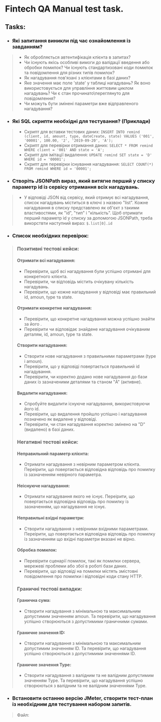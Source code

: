 # Fintech QA Manual test task.

## Tasks:

- ### Які запитання виникли під час ознайомлення із завданням?
> - Як обробляється автентифікація клієнта в запитах?
> - Чи існують якісь особливі вимоги до валідації введення або обробки помилок? Чи існують стандартизовані коди помилок та повідомлення для різних типів помилок?
> - Як нагадування пов'язані з клієнтами в базі даних?
> - Яке значення має поле 'state' у таблиці нагадувань? Як воно використовується для управління життєвим циклом нагадувань? Чи є стан прочинато\переглянуто для повідомлення?
> - Чи можуть бути змінені параметри вже відправленого нагадування?

- ### Які SQL скрипти необхідні для тестування? (Приклади)
> - Скрипт для вставки тестових даних: ```INSERT INTO remind (client, id, amount, type, dateCreate, state)
VALUES ('001', '00001', 100.00, '2', '2019-09-20', 'A');```
> - Скрипт для перевірки отримання даних: ```SELECT * FROM remind WHERE client = '001' AND state = 'A';```
> - Скрипт для імітації видалення: ```UPDATE remind SET state = 'D' WHERE id = '00001';```
> - Скрипт для перевірки існування нагадування: ```SELECT COUNT(*) FROM remind WHERE id = '00001';```

- ### Створіть JSONPath вираз, який витягне перший у списку параметр id із сервісу отримання всіх нагадувань.
> - У відповіді JSON від сервісу, який отримує всі нагадування, список нагадувань міститься в ключі з назвою "list". Кожне нагадування в списку представлено як об'єкт з такими властивостями, як "id", "тип" і "кількість". Щоб отримати перший параметр id у списку за допомогою JSONPath, треба викорствти наступний вираз: ```$.list[0].id``` 

- ### Список необхідних перевірок:
> ### Позитивні тестові кейси:
> #### Отримати всі нагадування:
>  - Перевірити, щоб всі нагадування були успішно отримані для конкретного клієнта.
>  - Перевірити, чи відповідь містить очікувану кількість нагадувань.
>  - Перевірити, що кожне нагадування у відповіді має правильний id, amoun, type та state.
> #### Отримати конкретне нагадування:
>  - Перевірити, що конкретне нагадування можна успішно знайти за його .
>  - Перевірити чи відповідає знайдене нагадування очікуваним деталям, id, amoun, type та state.
> ####  Створити нагадування:
>  - Cтворити нове нагадування з правильними параметрами (type і amoun).
>  - Перевірити, що у відповіді повертається правильний id нагадування.
>  - Перевірити, чи коректно додано нове нагадування до бази даних із зазначеними деталями та станом "A" (активне).
> #### Видалити нагадування:
>  -  Спробуйте видалити існуюче нагадування, використовуючи його id.
>  - Перевірити, що видалення пройшло успішно і нагадування позначено як видалене у відповіді.
>  - Перевірити, чи стан нагадування коректно змінено на "D" (видалено) в базі даних.
> ### Негативні тестові кейси:
> #### Неправильний параметр клієнта:
>  - Отримати нагадування з невірним параметром клієнта. Переірити, що повертається відповідна відповідь про помилку із зазначенням невірного параметра.
> #### Неіснуюче нагадування:
> - Отримати нагадування якого не існує. Переірити, що повертається відповідна відповідь про помилку із зазначенням, що нагадування не існує.
> #### Неправильні вхідні параметри:
> - Створити нагадування з невірними вхідними параметрами. Переірити, що повертається відповідна відповідь про помилку із зазначенням що вхідні параметри вказані не вірно.
> #### Обробка помилок:
> - Перевірити сценарії помилок, такі як помилки сервера, мережеві проблеми або збої в роботі бази даних.
> - Перевірити, що відповіді на помилки містять змістовні повідомлення про помилки і відповідні коди стану HTTP.
> ### Граничні тестові випадки:
> #### Гранична сума:
 > - Cтворити нагадування з мінімальною та максимальним допустимим значенням amoun. Та перевірити, що нагадування успішно створюються з допустимими граничними сумами.
> #### Граничне значення ID:
> - Cтворити нагадування з мінімальною та максимальним допустимим значенням ID. Та перевірити, що нагадування успішно створюються з допустимими значеннями ID.
> #### Граничне значення Type:
> - Cтворити нагадування з валідним та не валідним допустимим значенням Type. Та перевірити, що нагадування успішно створюються з валідним та не валідним значеннями Type.
- ### Встановити останню версію JMeter, створити тест-план із необхідним для тестування набором запитів.
> Файл: 